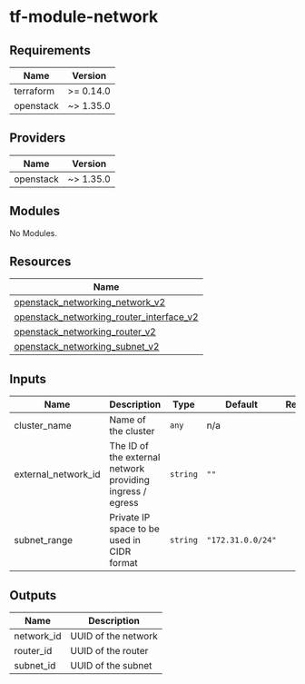 # tf-module-network

## Requirements

| Name | Version |
|------|---------|
| terraform | >= 0.14.0 |
| openstack | ~> 1.35.0 |

## Providers

| Name | Version |
|------|---------|
| openstack | ~> 1.35.0 |

## Modules

No Modules.

## Resources

| Name |
|------|
| [openstack_networking_network_v2](https://registry.terraform.io/providers/terraform-provider-openstack/openstack/latest/docs/resources/networking_network_v2) |
| [openstack_networking_router_interface_v2](https://registry.terraform.io/providers/terraform-provider-openstack/openstack/latest/docs/resources/networking_router_interface_v2) |
| [openstack_networking_router_v2](https://registry.terraform.io/providers/terraform-provider-openstack/openstack/latest/docs/resources/networking_router_v2) |
| [openstack_networking_subnet_v2](https://registry.terraform.io/providers/terraform-provider-openstack/openstack/latest/docs/resources/networking_subnet_v2) |

## Inputs

| Name | Description | Type | Default | Required |
|------|-------------|------|---------|:--------:|
| cluster\_name | Name of the cluster | `any` | n/a | yes |
| external\_network\_id | The ID of the external network providing ingress / egress | `string` | `""` | no |
| subnet\_range | Private IP space to be used in CIDR format | `string` | `"172.31.0.0/24"` | no |

## Outputs

| Name | Description |
|------|-------------|
| network\_id | UUID of the network |
| router\_id | UUID of the router |
| subnet\_id | UUID of the subnet |
